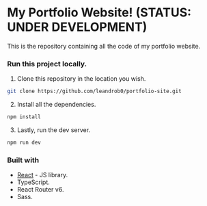 # My Portfolio Website! (STATUS: UNDER DEVELOPMENT)

This is the repository containing all the code of my portfolio website.

### Run this project locally.

1. Clone this repository in the location you wish.

```bash
git clone https://github.com/leandrob0/portfolio-site.git
```

2. Install all the dependencies.

```bash
npm install
```

3. Lastly, run the dev server.

```bash
npm run dev
```

### Built with

- [React](https://reactjs.org/) - JS library.
- TypeScript.
- React Router v6.
- Sass.